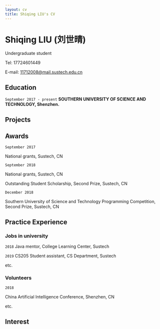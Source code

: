 ```yaml
---
layout: cv
title: Shiqing LIU's CV
---
```

# Shiqing LIU (刘世晴)

Undergraduate student

Tel: 17724601449

E-mail: 11712008@mail.sustech.edu.cn

## Education

`September 2017 - present`
__SOUTHERN UNIVERSITY OF SCIENCE AND TECHNOLOGY, Shenzhen.__

## Projects



## Awards

`September 2017`

National grants, Sustech, CN

`September 2018`

National grants, Sustech, CN

Outstanding Student Scholarship, Second Prize, Sustech, CN

`December 2018`

Southern University of Science and Technology Programming Competition, Second Prize, Sustech, CN

## Practice Experience

### Jobs in university

`2018` 
Java mentor, College Learning Center, Sustech

`2019`
CS205 Student assistant, CS Department, Sustech

etc. 

### Volunteers

`2018`

China Artificial Intelligence Conference, Shenzhen, CN

etc.

## Interest



<!-- ### Footer

Last updated: September 2019 -->
